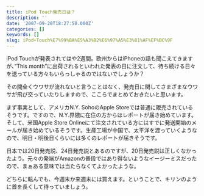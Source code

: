 ```yaml
---
title: iPod Touch発売日は？
description: ''
date: '2007-09-20T18:27:50.000Z'
categories: []
keywords: []
slug: iPod+Touch%E7%99%BA%E5%A3%B2%E6%97%A5%E3%81%AF%EF%BC%9F
---
```

iPod Touchが発表されてはや2週間。欧州からはiPhoneの話も聞こえてきますが、”This month”に出荷されるといわれた発表の日に注文して、待ち続ける日々を送っている方々もいらっしゃるのではないでしょうか？

その間全くウワサが流れないと言うことはなく、発売日に関してさまざまなウワサが飛び交っていたりしますので、ここらでまとめておきたいと思います。

まず事実として、アメリカN.Y. SohoのApple Storeでは普通に販売されているそうです。ですので、N.Y.界隈に在住の方からはレポートが届き始めています。そして、米国Apple Store Onlineにて注文されている方にはすでに発送開始のメールが届き始めているそうです。生産工場が中国で、太平洋を渡っていくようなので、明日・明後日くらいには多くのレポートが届きそうです。

日本では20日発売説、24日発売説とあるのですが、20日発売説は正しくなかったよう。元々の発端がAmazonの普段ではあり得ないようなイージーミスだったので、まぁある意味では当たらなくてよかったような。

どちらに転んでも、今週末か来週末には買えます。ということで、キリンのように首を長くして待っていましょう。